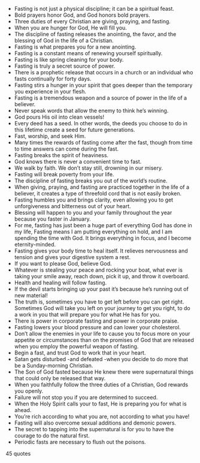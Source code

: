  - Fasting is not just a physical discipline; it can be a spiritual feast.
 - Bold prayers honor God, and God honors bold prayers.
 - Three duties of every Christian are giving, praying, and fasting.
 - When you are hunger for God, He will fill you.
 - The discipline of fasting releases the anointing, the favor, and the blessing of God in the life of a Christian.
 - Fasting is what prepares you for a new anointing.
 - Fasting is a constant means of renewing yourself spiritually.
 - Fasting is like spring cleaning for your body.
 - Fasting is truly a secret source of power.
 - There is a prophetic release that occurs in a church or an individual who fasts continually for forty days.
 - Fasting stirs a hunger in your spirit that goes deeper than the temporary you experience in your flesh.
 - Fasting is a tremendous weapon and a source of power in the life of a believer.
 - Never speak words that allow the enemy to think he’s winning.
 - God pours His oil into clean vessels!
 - Every deed has a seed. In other words, the deeds you choose to do in this lifetime create a seed for future generations.
 - Fast, worship, and seek Him.
 - Many times the rewards of fasting come after the fast, though from time to time answers can come during the fast.
 - Fasting breaks the spirit of heaviness.
 - God knows there is never a convenient time to fast.
 - We walk by faith. We don’t stay still, drowning in our misery.
 - Fasting will break poverty from your life.
 - The discipline of fasting breaks you out of the world’s routine.
 - When giving, praying, and fasting are practiced together in the life of a believer, it creates a type of threefold cord that is not easily broken.
 - Fasting humbles you and brings clarity, even allowing you to get unforgiveness and bitterness out of your heart.
 - Blessing will happen to you and your family throughout the year because you faster in January.
 - For me, fasting has just been a huge part of everything God has done in my life, Fasting means I am putting everything on hold, and I am spending the time with God. It brings everything in focus, and I become eternity-minded.
 - Fasting gives your body time to heal itself. It relieves nervousness and tension and gives your digestive system a rest.
 - If you want to please God, believe God.
 - Whatever is stealing your peace and rocking your boat, what ever is taking your smile away, reach down, pick it up, and throw it overboard.
 - Health and healing will follow fasting.
 - If the devil starts bringing up your past it’s because he’s running out of new material!
 - The truth is, sometimes you have to get left before you can get right. Sometimes God will take you left on your journey to get you right, to do a work in you that will prepare you for what He has for you.
 - There is power in corporate fasting and power in corporate praise.
 - Fasting lowers your blood pressure and can lower your cholesterol.
 - Don’t allow the enemies in your life to cause you to focus more on your appetite or circumstances than on the promises of God that are released when you employ the powerful weapon of fasting.
 - Begin a fast, and trust God to work that in your heart.
 - Satan gets disturbed -and defeated -when you decide to do more that be a Sunday-morning Christian.
 - The Son of God fasted because He knew there were supernatural things that could only be released that way.
 - When you faithfully follow the three duties of a Christian, God rewards you openly.
 - Failure will not stop you if you are determined to succeed.
 - When the Holy Spirit calls your to fast, He is preparing you for what is ahead.
 - You’re rich according to what you are, not according to what you have!
 - Fasting will also overcome sexual additions and demonic powers.
 - The secret to tapping into the supernatural is for you to have the courage to do the natural first.
 - Periodic fasts are necessary to flush out the poisons.

45 quotes